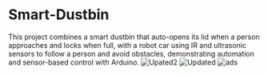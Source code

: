 # Smart-Dustbin
This project combines a smart dustbin that auto-opens its lid when a person approaches and locks when full, with a robot car using IR and ultrasonic sensors to follow a person and avoid obstacles, demonstrating automation and sensor-based control with Arduino.
![Upated2](https://github.com/user-attachments/assets/55ab119c-9025-4b6b-bbd4-081388300829)
![Updated](https://github.com/user-attachments/assets/dbbb675e-b68e-4709-8148-aa12aa186272)
![ads](https://github.com/user-attachments/assets/1249bc28-8639-40f3-b3a4-d034fc3d3327)
